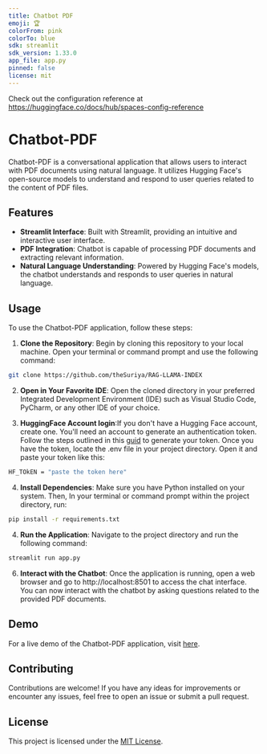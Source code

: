 ```yaml
---
title: Chatbot PDF
emoji: 🏆
colorFrom: pink
colorTo: blue
sdk: streamlit
sdk_version: 1.33.0
app_file: app.py
pinned: false
license: mit
---
```


Check out the configuration reference at https://huggingface.co/docs/hub/spaces-config-reference

# Chatbot-PDF

Chatbot-PDF is a conversational application that allows users to interact with PDF documents using natural language. It utilizes Hugging Face's open-source models to understand and respond to user queries related to the content of PDF files.

## Features

- **Streamlit Interface**: Built with Streamlit, providing an intuitive and interactive user interface.
- **PDF Integration**: Chatbot is capable of processing PDF documents and extracting relevant information.
- **Natural Language Understanding**: Powered by Hugging Face's models, the chatbot understands and responds to user queries in natural language.

## Usage

To use the Chatbot-PDF application, follow these steps:

1. **Clone the Repository**: Begin by cloning this repository to your local machine. Open your terminal or command prompt and use the following command:
```bash
git clone https://github.com/theSuriya/RAG-LLAMA-INDEX
```
2. **Open in Your Favorite IDE**: Open the cloned directory in your preferred Integrated Development Environment (IDE) such as Visual Studio Code, PyCharm, or any other IDE of your choice.
   
4. **HuggingFace Account login**:If you don't have a Hugging Face account, create one. You'll need an account to generate an authentication token. Follow the steps outlined in this [guid](https://huggingface.co/docs/hub/security-tokens) to generate your token. Once you have the token, locate the .env file in your project directory. Open it and paste your token like this:
  ```bash
  HF_TOkEN = "paste the token here"
  ```
4. **Install Dependencies**: Make sure you have Python installed on your system. Then, In your terminal or command prompt within the project directory, run:
```bash
pip install -r requirements.txt
```
4. **Run the Application**: Navigate to the project directory and run the following command:
 ```bash
 streamlit run app.py
 ```
6. **Interact with the Chatbot**: Once the application is running, open a web browser and go to http://localhost:8501 to access the chat interface. You can now interact with the chatbot by asking questions related to the provided PDF documents.

## Demo

For a live demo of the Chatbot-PDF application, visit [here](https://huggingface.co/spaces/suriya7/Chatbot-PDF).

## Contributing

Contributions are welcome! If you have any ideas for improvements or encounter any issues, feel free to open an issue or submit a pull request.

## License

This project is licensed under the [MIT License](LICENSE).




